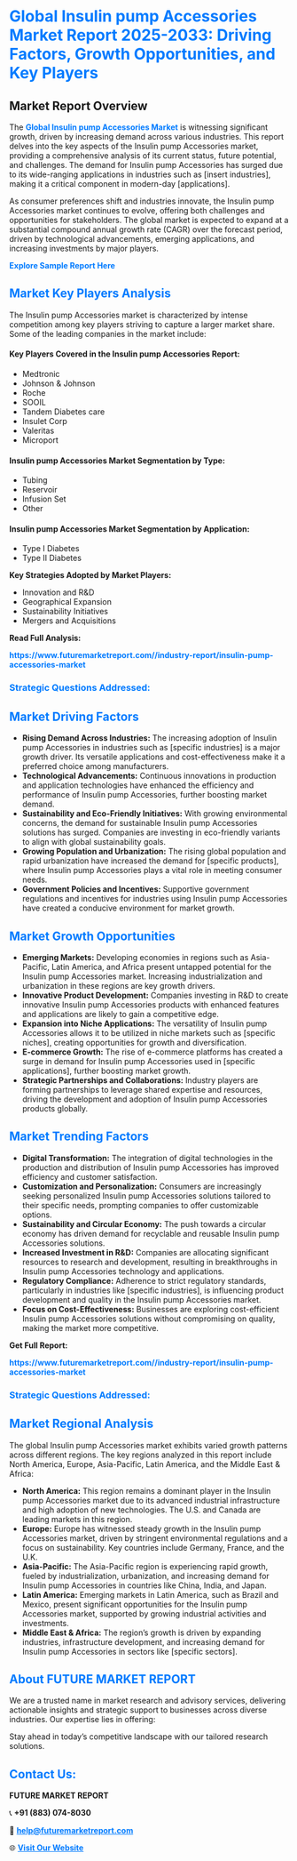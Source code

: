 <h1 style="color: #007BFF;">Global Insulin pump Accessories Market Report 2025-2033: Driving Factors, Growth Opportunities, and Key Players</h1>

<section id="overview">
<h2>Market Report Overview</h2>
<p>The <a href="https://www.futuremarketreport.com//industry-report/insulin-pump-accessories-market" style="color: #007BFF; text-decoration: none;"><strong>Global Insulin pump Accessories Market</strong></a> is witnessing significant growth, driven by increasing demand across various industries. This report delves into the key aspects of the Insulin pump Accessories market, providing a comprehensive analysis of its current status, future potential, and challenges. The demand for Insulin pump Accessories has surged due to its wide-ranging applications in industries such as [insert industries], making it a critical component in modern-day [applications].</p>
<p>As consumer preferences shift and industries innovate, the Insulin pump Accessories market continues to evolve, offering both challenges and opportunities for stakeholders. The global market is expected to expand at a substantial compound annual growth rate (CAGR) over the forecast period, driven by technological advancements, emerging applications, and increasing investments by major players.</p>
</section>

<section id="overview">
<p><a href="https://www.futuremarketreport.com//request-sample/reportId=48446" style="color: #007BFF; text-decoration: none;"><strong>Explore Sample Report Here</strong></a></p>
</section>

<section id="key-players">
<h2 style="color: #007BFF;">Market Key Players Analysis</h2>
<p>The Insulin pump Accessories market is characterized by intense competition among key players striving to capture a larger market share. Some of the leading companies in the market include:</p>
<h4>Key Players Covered in the Insulin pump Accessories Report:</h4>
<ul><li>Medtronic</li><li>Johnson &amp; Johnson</li><li>Roche</li><li>SOOIL</li><li>Tandem Diabetes care</li><li>Insulet Corp</li><li>Valeritas</li><li>Microport</li></ul>
<h4>Insulin pump Accessories Market Segmentation by Type:</h4>
<ul><li>Tubing</li><li>Reservoir</li><li>Infusion Set</li><li>Other</li></ul>

<h4>Insulin pump Accessories Market Segmentation by Application:</h4>
<ul><li>Type I Diabetes</li><li>Type II Diabetes</li></ul>
<p><strong>Key Strategies Adopted by Market Players:</strong></p>
<ul>
<li>Innovation and R&D</li>
<li>Geographical Expansion</li>
<li>Sustainability Initiatives</li>
<li>Mergers and Acquisitions</li>
</ul>
</section>

<section>
<p><strong>Read Full Analysis: </strong></p><a href="https://www.futuremarketreport.com//industry-report/insulin-pump-accessories-market" style="color: #007BFF; text-decoration: none;"><strong>https://www.futuremarketreport.com//industry-report/insulin-pump-accessories-market</strong></a>
<h3 style="color: #007BFF;">Strategic Questions Addressed:</h3>
</section>

<section id="driving-factors">
<h2 style="color: #007BFF;">Market Driving Factors</h2>
<ul>
<li><strong>Rising Demand Across Industries:</strong> The increasing adoption of Insulin pump Accessories in industries such as [specific industries] is a major growth driver. Its versatile applications and cost-effectiveness make it a preferred choice among manufacturers.</li>
<li><strong>Technological Advancements:</strong> Continuous innovations in production and application technologies have enhanced the efficiency and performance of Insulin pump Accessories, further boosting market demand.</li>
<li><strong>Sustainability and Eco-Friendly Initiatives:</strong> With growing environmental concerns, the demand for sustainable Insulin pump Accessories solutions has surged. Companies are investing in eco-friendly variants to align with global sustainability goals.</li>
<li><strong>Growing Population and Urbanization:</strong> The rising global population and rapid urbanization have increased the demand for [specific products], where Insulin pump Accessories plays a vital role in meeting consumer needs.</li>
<li><strong>Government Policies and Incentives:</strong> Supportive government regulations and incentives for industries using Insulin pump Accessories have created a conducive environment for market growth.</li>
</ul>
</section>

<section id="growth-opportunities">
<h2 style="color: #007BFF;">Market Growth Opportunities</h2>
<ul>
<li><strong>Emerging Markets:</strong> Developing economies in regions such as Asia-Pacific, Latin America, and Africa present untapped potential for the Insulin pump Accessories market. Increasing industrialization and urbanization in these regions are key growth drivers.</li>
<li><strong>Innovative Product Development:</strong> Companies investing in R&D to create innovative Insulin pump Accessories products with enhanced features and applications are likely to gain a competitive edge.</li>
<li><strong>Expansion into Niche Applications:</strong> The versatility of Insulin pump Accessories allows it to be utilized in niche markets such as [specific niches], creating opportunities for growth and diversification.</li>
<li><strong>E-commerce Growth:</strong> The rise of e-commerce platforms has created a surge in demand for Insulin pump Accessories used in [specific applications], further boosting market growth.</li>
<li><strong>Strategic Partnerships and Collaborations:</strong> Industry players are forming partnerships to leverage shared expertise and resources, driving the development and adoption of Insulin pump Accessories products globally.</li>
</ul>
</section>

<section id="trending-factors">
<h2 style="color: #007BFF;">Market Trending Factors</h2>
<ul>
<li><strong>Digital Transformation:</strong> The integration of digital technologies in the production and distribution of Insulin pump Accessories has improved efficiency and customer satisfaction.</li>
<li><strong>Customization and Personalization:</strong> Consumers are increasingly seeking personalized Insulin pump Accessories solutions tailored to their specific needs, prompting companies to offer customizable options.</li>
<li><strong>Sustainability and Circular Economy:</strong> The push towards a circular economy has driven demand for recyclable and reusable Insulin pump Accessories solutions.</li>
<li><strong>Increased Investment in R&D:</strong> Companies are allocating significant resources to research and development, resulting in breakthroughs in Insulin pump Accessories technology and applications.</li>
<li><strong>Regulatory Compliance:</strong> Adherence to strict regulatory standards, particularly in industries like [specific industries], is influencing product development and quality in the Insulin pump Accessories market.</li>
<li><strong>Focus on Cost-Effectiveness:</strong> Businesses are exploring cost-efficient Insulin pump Accessories solutions without compromising on quality, making the market more competitive.</li>
</ul>
</section>

<section>
<p><strong>Get Full Report: </strong></p><a href="https://www.futuremarketreport.com//industry-report/insulin-pump-accessories-market" style="color: #007BFF; text-decoration: none;"><strong>https://www.futuremarketreport.com//industry-report/insulin-pump-accessories-market</strong></a>
<h3 style="color: #007BFF;">Strategic Questions Addressed:</h3>
</section>


<section id="regional-analysis">
<h2 style="color: #007BFF;">Market Regional Analysis</h2>
<p>The global Insulin pump Accessories market exhibits varied growth patterns across different regions. The key regions analyzed in this report include North America, Europe, Asia-Pacific, Latin America, and the Middle East & Africa:</p>
<ul>
<li><strong>North America:</strong> This region remains a dominant player in the Insulin pump Accessories market due to its advanced industrial infrastructure and high adoption of new technologies. The U.S. and Canada are leading markets in this region.</li>
<li><strong>Europe:</strong> Europe has witnessed steady growth in the Insulin pump Accessories market, driven by stringent environmental regulations and a focus on sustainability. Key countries include Germany, France, and the U.K.</li>
<li><strong>Asia-Pacific:</strong> The Asia-Pacific region is experiencing rapid growth, fueled by industrialization, urbanization, and increasing demand for Insulin pump Accessories in countries like China, India, and Japan.</li>
<li><strong>Latin America:</strong> Emerging markets in Latin America, such as Brazil and Mexico, present significant opportunities for the Insulin pump Accessories market, supported by growing industrial activities and investments.</li>
<li><strong>Middle East & Africa:</strong> The region’s growth is driven by expanding industries, infrastructure development, and increasing demand for Insulin pump Accessories in sectors like [specific sectors].</li>
</ul>
</section>

<footer>
<h2 style="color: #007BFF;">About FUTURE MARKET REPORT</h2>
<p>We are a trusted name in market research and advisory services, delivering actionable insights and strategic support to businesses across diverse industries. Our expertise lies in offering:</p>

<p>Stay ahead in today’s competitive landscape with our tailored research solutions.</p>

<h2 style="color: #007BFF;">Contact Us:</h2>
<p><strong>FUTURE MARKET REPORT</strong></p>
<p>📞 <strong>+91 (883) 074-8030</strong></p>
<p>📧 <strong><a href="mailto:help@futuremarketreport.com" style="color: #007BFF;">help@futuremarketreport.com</a></strong></p>
<p>🌐 <strong><a href="https://www.futuremarketreport.com/" style="color: #007BFF;">Visit Our Website</a></strong></p>
</footer>